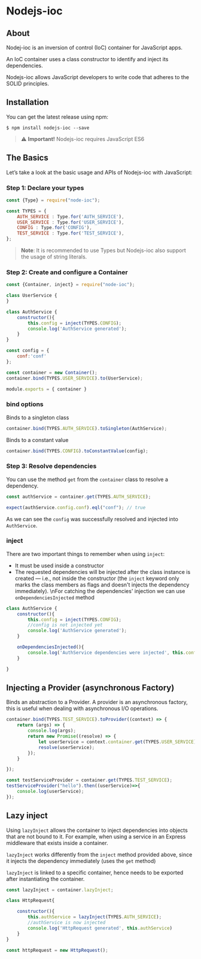 # Nodejs-ioc

## About

Nodej-ioc is an inversion of control (IoC) container for JavaScript apps.

An IoC container uses a class constructor to identify and inject its dependencies.

Nodejs-ioc allows JavaScript developers to write code that adheres to the SOLID principles.


## Installation

You can get the latest release using npm:

```
$ npm install nodejs-ioc --save
```
> :warning: **Important!** Nodejs-ioc requires JavaScript ES6 


## The Basics
Let’s take a look at the basic usage and APIs of Nodejs-ioc with JavaScript:


### Step 1: Declare your types
```js
const {Type} = require("node-ioc");

const TYPES = {
    AUTH_SERVICE : Type.for('AUTH_SERVICE'),
    USER_SERVICE : Type.for('USER_SERVICE'),
    CONFIG : Type.for('CONFIG'),
    TEST_SERVICE : Type.for('TEST_SERVICE'),
};

```

> **Note**: It is recommended to use Types but Nodejs-ioc also support the usage of string literals.


### Step 2: Create and configure a Container
```js
const {Container, inject} = require("node-ioc");

class UserService {
}

class AuthService {
    constructor(){
        this.config = inject(TYPES.CONFIG);
        console.log('AuthService generated');
    }
}

const config = {
    conf:'conf'
};

const container = new Container();
container.bind(TYPES.USER_SERVICE).to(UserService);

module.exports = { container }

```

### bind options
Binds to a singleton class
```js
container.bind(TYPES.AUTH_SERVICE).toSingleton(AuthService);
```

Binds to a constant value
```js
container.bind(TYPES.CONFIG).toConstantValue(config);
```

### Step 3: Resolve dependencies
You can use the method `get` from the `container` class to resolve a dependency.
```js
const authService = container.get(TYPES.AUTH_SERVICE);

expect(authService.config.conf).eql("conf"); // true
```

As we can see the `config` was successfully resolved and injected into `AuthService`.


### inject
There are two important things to remember when using `inject`:
- It must be used inside a constructor
- The requested dependencies will be injected after the class instance is created — i.e., not inside the constructor (the `inject` keyword only marks the class members as flags and doesn't injects the dependency immediately).
\nFor catching the dependencies' injection we can use `onDependenciesInjected` method

```js
class AuthService {
    constructor(){
        this.config = inject(TYPES.CONFIG);
        //config is not injected yet
        console.log('AuthService generated');
    }

    onDependenciesInjected(){
        console.log('AuthService dependencies were injected', this.config);
    }

}
```

## Injecting a Provider (asynchronous Factory)

Binds an abstraction to a Provider. A provider is an asynchronous factory, this 
is useful when dealing with asynchronous I/O operations.

```js
container.bind(TYPES.TEST_SERVICE).toProvider((context) => {
    return (args) => {
        console.log(args);
        return new Promise((resolve) => {
            let userService = context.container.get(TYPES.USER_SERVICE);
            resolve(userService);
        });
    }

});

const testServiceProvider = container.get(TYPES.TEST_SERVICE);
testServiceProvider("hello").then((userService)=>{
    console.log(userService);
});
```


## Lazy inject

Using `lazyInject` allows the container to inject dependencies into objects that are not bound to it.
For example, when using a service in an Express middleware that exists inside a container.

`lazyInject` works differently from the `inject` method provided above, since it injects the dependency immediately (uses the `get` method)

`lazyInject` is linked to a specific container, hence needs to be exported after instantiating the container.

```js
const lazyInject = container.lazyInject;

class HttpRequest{

    constructor(){
        this.authService = lazyInject(TYPES.AUTH_SERVICE);
        //authService is now injected
        console.log('HttpRequest generated', this.authService)
    }
}

const httpRequest = new HttpRequest();
```
